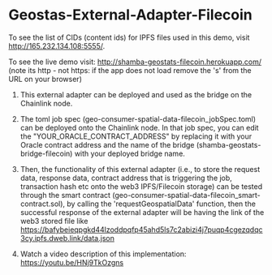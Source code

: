 # Geostas-External-Adapter-Filecoin


To see the list of CIDs (content ids) for IPFS files used in this demo, visit http://165.232.134.108:5555/.

To see the live demo visit:  http://shamba-geostats-filecoin.herokuapp.com/    (note its http  - not https: if the app does not load remove the 's' from the URL on your browser)

1. This external adapter can be deployed and used as the bridge on the Chainlink node. 

2. The toml job spec (geo-consumer-spatial-data-filecoin_jobSpec.toml) can be deployed onto the Chainlink node. In that job spec, you can edit the "YOUR_ORACLE_CONTRACT_ADDRESS" by replacing it with your Oracle contract address and the name of the bridge (shamba-geostats-bridge-filecoin) with your deployed bridge name.

3. Then, the functionality of this external adapter (i.e., to store the request data, response data, contract address that is triggering the job, transaction hash etc onto the web3 IPFS/Filecoin storage) can be tested through the smart contract (geo-consumer-spatial-data-filecoin_smart-contract.sol), by calling the 'requestGeospatialData' function, then the successful response of the external adapter will be having the link of the web3 stored file like 
https://bafybeieqpgkd44lzoddpqfp45ahd5ls7c2abizi4j7puqp4cgezqdqc3cy.ipfs.dweb.link/data.json

4. Watch a video description of this implementation:  https://youtu.be/HNj9TkOzgns